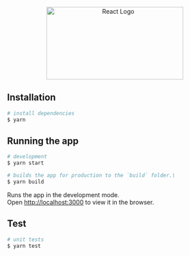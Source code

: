 <p align="center">
  <a href="https://pl.reactjs.org/" target="blank"><img src="https://upload.wikimedia.org/wikipedia/commons/a/a7/React-icon.svg" width="320" height="170" alt="React Logo" /></a>
</p>

## Installation

```bash
# install dependencies
$ yarn
```

## Running the app

```bash
# development
$ yarn start

# builds the app for production to the `build` folder.\
$ yarn build
```

Runs the app in the development mode.\
Open [http://localhost:3000](http://localhost:3000) to view it in the browser.

## Test

```bash
# unit tests
$ yarn test
```
